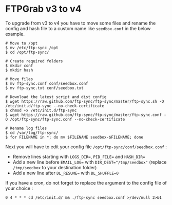 # FTPGrab v3 to v4

To upgrade from v3 to v4 you have to move some files and rename the config and hash file to a custom name
like `seedbox.conf` in the below example.

```shell
# Move to /opt
$ mv /etc/ftp-sync /opt
$ cd /opt/ftp-sync/

# Create required folders
$ mkdir conf
$ mkdir hash

# Move files
$ mv ftp-sync.conf conf/seedbox.conf
$ mv ftp-sync.txt conf/seedbox.txt

# Download the latest script and dist config
$ wget https://raw.github.com/ftp-sync/ftp-sync/master/ftp-sync.sh -O /etc/init.d/ftp-sync --no-check-certificate
$ chmod +x /etc/init.d/ftp-sync
$ wget https://raw.github.com/ftp-sync/ftp-sync/master/ftp-sync.conf -O /opt/ftp-sync/ftp-sync.conf --no-check-certificate

# Rename log files
$ cd /var/log/ftp-sync/
$ for FILENAME in *; do mv $FILENAME seedbox-$FILENAME; done
```

Next you will have to edit your config file `/opt/ftp-sync/conf/seedbox.conf` :

* Remove lines starting with `LOGS_DIR=`, `PID_FILE=` and `HASH_DIR=`
* Add a new line before `EMAIL_LOG=` with `DIR_DEST="/tmp/seedbox"` (replace `/tmp/seedbox` to your destination folder)
* Add a new line after `DL_RESUME=` with `DL_SHUFFLE=0`

If you have a cron, do not forget to replace the argument to the config file of your choice :

```text
0 4 * * * cd /etc/init.d/ && ./ftp-sync seedbox.conf >/dev/null 2>&1
```
